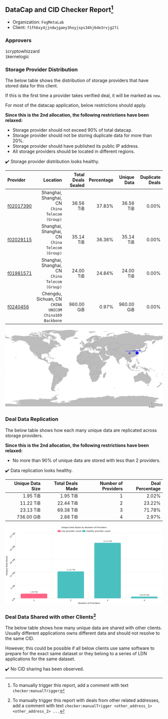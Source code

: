 ## DataCap and CID Checker Report[^1]
 - Organization: `FogMetaLab`
 - Client: `f1fh6xy4jjndwjgaey3hoyjsps34hj6de3rvjg27i`
### Approvers
`1`cryptowhizzard<br/>`1`kernelogic

### Storage Provider Distribution
The below table shows the distribution of storage providers that have stored data for this client.

If this is the first time a provider takes verified deal, it will be marked as `new`.

For most of the datacap application, below restrictions should apply.

**Since this is the 2nd allocation, the following restrictions have been relaxed:**
 - Storage provider should not exceed 90% of total datacap.
 - Storage provider should not be storing duplicate data for more than 20%.
 - Storage provider should have published its public IP address.
 - All storage providers should be located in different regions.

✔️ Storage provider distribution looks healthy.

| Provider                                              |                                                  Location | Total Deals Sealed | Percentage | Unique Data | Duplicate Deals |
| :---------------------------------------------------- | --------------------------------------------------------: | -----------------: | ---------: | ----------: | --------------: |
| [f02017390](https://filfox.info/en/address/f02017390) |        Shanghai, Shanghai, CN<br/>`China Telecom (Group)` |          36.56 TiB |     37.83% |   36.56 TiB |           0.00% |
| [f02029115](https://filfox.info/en/address/f02029115) |        Shanghai, Shanghai, CN<br/>`China Telecom (Group)` |          35.14 TiB |     36.36% |   35.14 TiB |           0.00% |
| [f01981571](https://filfox.info/en/address/f01981571) |        Shanghai, Shanghai, CN<br/>`China Telecom (Group)` |          24.00 TiB |     24.84% |   24.00 TiB |           0.00% |
| [f0240456](https://filfox.info/en/address/f0240456)   | Chengdu, Sichuan, CN<br/>`CHINA UNICOM China169 Backbone` |         960.00 GiB |      0.97% |  960.00 GiB |           0.00% |

<img src="https://raw.githubusercontent.com/data-preservation-programs/filplus-checker-assets/main/filecoin-project/filecoin-plus-large-datasets/issues/1614/1681227555550.png"/>

### Deal Data Replication
The below table shows how each many unique data are replicated across storage providers.


**Since this is the 2nd allocation, the following restrictions have been relaxed:**
- No more than 90% of unique data are stored with less than 2 providers.

✔️ Data replication looks healthy.

| Unique Data Size | Total Deals Made | Number of Providers | Deal Percentage |
| ---------------: | ---------------: | ------------------: | --------------: |
|         1.95 TiB |         1.95 TiB |                   1 |           2.02% |
|        11.22 TiB |        22.44 TiB |                   2 |          23.22% |
|        23.13 TiB |        69.38 TiB |                   3 |          71.78% |
|       736.00 GiB |         2.88 TiB |                   4 |           2.97% |

<img src="https://raw.githubusercontent.com/data-preservation-programs/filplus-checker-assets/main/filecoin-project/filecoin-plus-large-datasets/issues/1614/1681227556226.png"/>

### Deal Data Shared with other Clients[^3]
The below table shows how many unique data are shared with other clients.
Usually different applications owns different data and should not resolve to the same CID.

However, this could be possible if all below clients use same software to prepare for the exact same dataset or they belong to a series of LDN applications for the same dataset.

✔️ No CID sharing has been observed.

[^1]: To manually trigger this report, add a comment with text `checker:manualTrigger`

[^2]: Deals from those addresses are combined into this report as they are specified with `checker:manualTrigger`

[^3]: To manually trigger this report with deals from other related addresses, add a comment with text `checker:manualTrigger <other_address_1> <other_address_2> ...`
